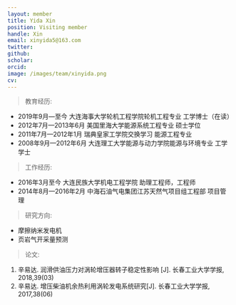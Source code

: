 ```yaml
---
layout: member
title: Yida Xin
position: Visiting member
handle: Xin
email: xinyida5@163.com
twitter: 
github: 
scholar:
orcid: 
image: /images/team/xinyida.png
cv: 
---
```


> 教育经历:

- 2019年9月—至今 大连海事大学轮机工程学院轮机工程专业 工学博士（在读）
- 2012年7月—2013年6月 美国里海大学能源系统工程专业 硕士学位
- 2011年7月—2012年1月 瑞典皇家工学院交换学习 能源工程专业
- 2008年9月—2012年6月 大连理工大学能源与动力学院能源与环境专业 工学学士

> 工作经历:

- 2016年3月至今 大连民族大学机电工程学院 助理工程师，工程师
- 2014年8月—2016年2月  中海石油气电集团江苏天然气项目组工程部 项目管理

> 研究方向:

- 摩擦纳米发电机
- 页岩气开采量预测

> 论文:

1.	辛易达. 润滑供油压力对涡轮增压器转子稳定性影响 [J]. 长春工业大学学报, 2018,39(03) 
2.	辛易达. 增压柴油机余热利用涡轮发电系统研究[J]. 长春工业大学学报, 2017,38(06)
